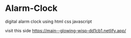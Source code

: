# Alarm-Clock
digital alarm clock using html css javascript



visit this side 
https://main--glowing-wisp-dd1cb1.netlify.app/
